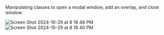 Manipulating classes to open a modal window, add an overlay, and close window.

![Screen Shot 2024-10-29 at 8 18 48 PM](https://github.com/user-attachments/assets/93bc976a-cd5a-4e10-b9e8-407fe3448c31)
![Screen Shot 2024-10-29 at 8 18 40 PM](https://github.com/user-attachments/assets/e240b124-a1e5-48dd-9846-619db3c78346)
